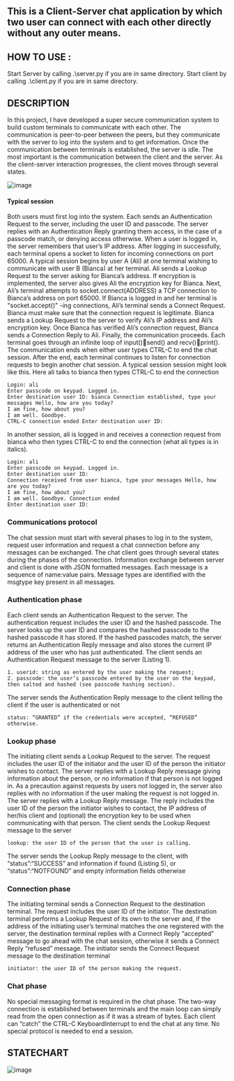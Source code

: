 ## This is a Client-Server chat application by which two user can connect with each other directly without any outer means.

## HOW TO USE :
Start Server by calling .\server.py if you are in same directory.
Start client by calling .\client.py if you are in same directory.

## DESCRIPTION

In this project, I have developed a super secure communication system to build custom terminals to communicate with each other.
The communication is peer-to-peer between the peers, but they communicate with the server to log into the system and to get information.
Once the communication between  terminals is established, the server is idle.
The most important is the communication between the client and the server.
As the client-server interaction progresses, the client moves through several states.

![image](https://user-images.githubusercontent.com/68592197/115954670-d3b6d800-a50f-11eb-929f-aff1656a1fd1.png)

#### Typical session
Both users must first log into the system. Each sends an Authentication Request to the server,
including the user ID and passcode. The server replies with an Authentication Reply granting them access, 
in the case of a passcode match, or denying access otherwise. When a user is logged in, the server remembers that user’s IP address. 
After logging in successfully, each terminal opens a socket to listen for incoming connections on port 65000.
A typical session begins by user A (Ali) at one terminal wishing to communicate with user B (Bianca) at her terminal.
Ali sends a Lookup Request to the server asking for Bianca’s address. If encryption is implemented, the server also gives Ali the encryption key for Bianca.
Next, Ali’s terminal attempts to socket.connect(ADDRESS) a TCP connection to Bianca’s address on port 65000. 
If Bianca is logged in and her terminal is "socket.accept()" -ing connections, Ali’s terminal sends a Connect Request. 
Bianca must make sure that the connection request is legitimate. Bianca sends a Lookup Request to the server to verify Ali’s IP address and  Ali’s encryption key.
Once Bianca has verified Ali’s connection request, Bianca sends a Connection Reply to Ali. Finally, the communication proceeds. 
Each terminal goes through an infinite loop of input()send() and recv()print().
The communication ends when either user types CTRL-C to end the chat session. After the end, each terminal continues to listen for 
connection requests to begin another chat session.
A typical session session might look like this. Here ali talks to bianca then types CTRL-C to end the connection

    Login: ali
    Enter passcode on keypad. Logged in.
    Enter destination user ID: bianca Connection established, type your messages Hello, how are you today?
    I am fine, how about you?
    I am well. Goodbye.
    CTRL-C connection ended Enter destination user ID:
    
In another session, ali is logged in and receives a connection request from bianca who then types CTRL-C to end the connection (what ali types is in italics).

    Login: ali
    Enter passcode on keypad. Logged in.
    Enter destination user ID:
    Connection received from user bianca, type your messages Hello, how are you today?
    I am fine, how about you?
    I am well. Goodbye. Connection ended
    Enter destination user ID:
    
### Communications protocol
The chat session must start with several phases to log in to the system, request user information and request a chat connection before any messages can be exchanged. The chat client goes through several states during the phases of the connection.
Information exchange between server and client is done with JSON formatted messages. Each message is a sequence of name:value pairs. Message types are identified with the msgtype key present in all messages.
### Authentication phase
Each client sends an Authentication Request to the server. The authentication request includes the user ID and the hashed passcode. The server looks up the user ID and compares the hashed passcode to the hashed passcode it has stored. If the hashed passcodes match, the server returns an Authentication Reply message and also stores the current IP address of the user who has just authenticated.
The client sends an Authentication Request message to the server (Listing 1).

    1. userid: string as entered by the user making the request;
    2. passcode: the user’s passcode entered by the user on the keypad, then salted and hashed (see passcode hashing section).

The server sends the Authentication Reply message to the client telling the client if the user is authenticated or not

    status: “GRANTED” if the credentials were accepted, “REFUSED” otherwise.
    
### Lookup phase
The initiating client sends a Lookup Request to the server. The request includes the user ID of the initiator and the user ID of the person the initiator wishes to contact. The server replies with a Lookup Reply message giving information about the person, or no information if that person is not logged in. As a precaution against requests by users not logged in, the server also replies with no information if the user making the request is not logged in. The server replies with a Lookup Reply message. The reply includes the user ID of the person the initiator wishes to contact, the IP address of her/his client and (optional) the encryption key to be used when communicating with that person.
The client sends the Lookup Request message to the server

    lookup: the user ID of the person that the user is calling.
    
 The server sends the Lookup Reply message to the client, with “status”:“SUCCESS” and information if found (Listing 5), or “status”:“NOTFOUND” and empty information fields otherwise
  
### Connection phase
The initiating terminal sends a Connection Request to the destination terminal. The request includes the user ID of the initiator. The destination terminal performs a Lookup Request of its own to the server and, if the address of the initiating user’s terminal matches the one registered with the server, the destination terminal replies with a Connect Reply “accepted” message to go ahead with the chat session, otherwise it sends a Connect Reply “refused” message.
The initiator sends the Connect Request message to the destination terminal

    initiator: the user ID of the person making the request.
    
### Chat phase
No special messaging format is required in the chat phase. The two-way connection is established between terminals and the main loop can simply read from the open connection as if it was a stream of bytes. Each client can “catch” the CTRL-C KeyboardInterrupt to end the chat at any time. No special protocol is needed to end a session.

## STATECHART

![image](https://user-images.githubusercontent.com/68592197/115954884-07dec880-a511-11eb-88eb-11546f68b279.png)

